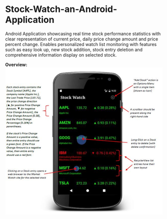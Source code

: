 # Stock-Watch-an-Android-Application
Android Application showcasing real time stock performance statistics with clear representation of current price, daily price change amount and price percent change. Enables personalized watch list monitoring with features such as easy look up, new stock addition, stock entry deletion and comprehensive information display on selected stock.

**Overview:**
![AppOverview](https://github.com/Zylog101/Stock-Watch-an-Android-Application/blob/master/Image/App.JPG)
